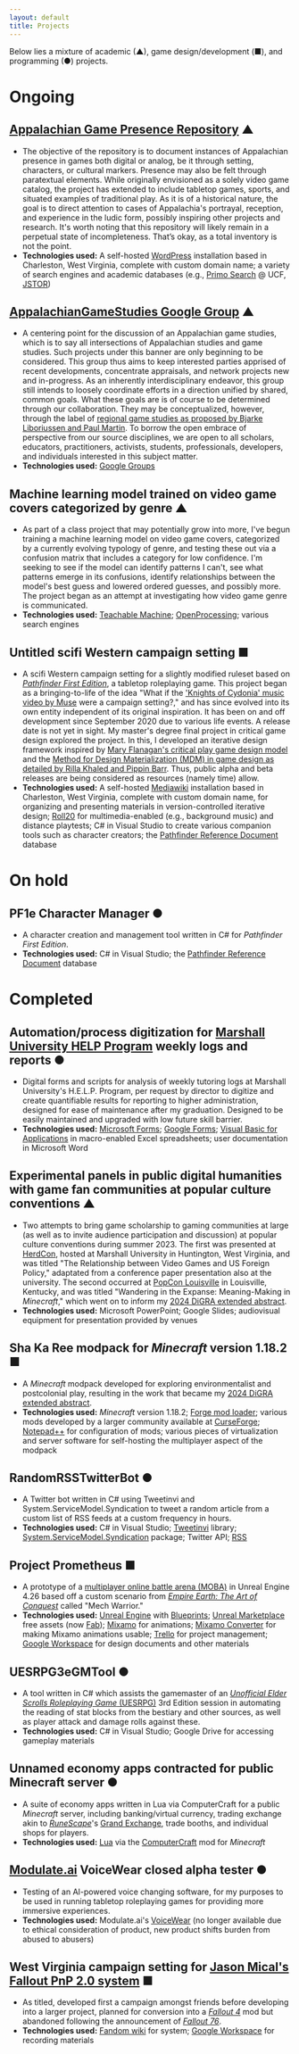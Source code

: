 ```yaml
---
layout: default
title: Projects
---
```


Below lies a mixture of academic (▲), game design/development (■), and programming (●) projects.

# Ongoing
## [Appalachian Game Presence Repository](https://jmlwhittington.com/agpr/) ▲
- The objective of the repository is to document instances of Appalachian presence in games both digital or analog, be it through setting, characters, or cultural markers. Presence may also be felt through paratextual elements. While originally envisioned as a solely video game catalog, the project has extended to include tabletop games, sports, and situated examples of traditional play. As it is of a historical nature, the goal is to direct attention to cases of Appalachia's portrayal, reception, and experience in the ludic form, possibly inspiring other projects and research. It's worth noting that this repository will likely remain in a perpetual state of incompleteness. That’s okay, as a total inventory is not the point.
- **Technologies used:** A self-hosted [WordPress](https://en.wikipedia.org/wiki/WordPress) installation based in Charleston, West Virginia, complete with custom domain name; a variety of search engines and academic databases (e.g., [Primo Search](https://ucf-flvc.primo.exlibrisgroup.com/discovery/search?vid=01FALSC_UCF:UCF) @ UCF, [JSTOR](https://www.jstor.org/))

## [AppalachianGameStudies Google Group](https://groups.google.com/g/appalachian-game-studies/about) ▲
- A centering point for the discussion of an Appalachian game studies, which is to say all intersections of Appalachian studies and game studies. Such projects under this banner are only beginning to be considered. This group thus aims to keep interested parties apprised of recent developments, concentrate appraisals, and network projects new and in-progress. As an inherently interdisciplinary endeavor, this group still intends to loosely coordinate efforts in a direction unified by shared, common goals. What these goals are is of course to be determined through our collaboration. They may be conceptualized, however, through the label of [regional game studies as proposed by Bjarke Liboriussen and Paul Martin](https://gamestudies.org/1601/articles/liboriussen). To borrow the open embrace of perspective from our source disciplines, we are open to all scholars, educators, practitioners, activists, students, professionals, developers, and individuals interested in this subject matter.
- **Technologies used:** [Google Groups](https://en.wikipedia.org/wiki/Google_Groups)

## Machine learning model trained on video game covers categorized by genre ▲
- As part of a class project that may potentially grow into more, I've begun training a machine learning model on video game covers, categorized by a currently evolving typology of genre, and testing these out via a confusion matrix that includes a category for low confidence. I'm seeking to see if the model can identify patterns I can't, see what patterns emerge in its confusions, identify relationships between the model's best guess and lowered ordered guesses, and possibly more. The project began as an attempt at investigating how video game genre is communicated.
- **Technologies used:** [Teachable Machine](https://teachablemachine.withgoogle.com/); [OpenProcessing](https://openprocessing.org/); various search engines

## Untitled scifi Western campaign setting ■
- A scifi Western campaign setting for a slightly modified ruleset based on [*Pathfinder First Edition*](https://en.wikipedia.org/wiki/Pathfinder_Roleplaying_Game), a tabletop roleplaying game. This project began as a bringing-to-life of the idea "What if the ['Knights of Cydonia' music video by Muse](https://www.youtube.com/watch?v=G_sBOsh-vyI) were a campaign setting?," and has since evolved into its own entity independent of its original inspiration. It has been on and off development since September 2020 due to various life events. A release date is not yet in sight. My master's degree final project in critical game design explored the project. In this, I developed an iterative design framework inspired by [Mary Flanagan's critical play game design model](https://mitpress.mit.edu/9780262518659/critical-play/) and the [Method for Design Materialization (MDM) in game design as detailed by Rilla Khaled and Pippin Barr](https://doi.org/10.1162/desi_a_00706). Thus, public alpha and beta releases are being considered as resources (namely time) allow.
- **Technologies used:** A self-hosted [Mediawiki](https://en.wikipedia.org/wiki/MediaWiki) installation based in Charleston, West Virginia, complete with custom domain name, for organizing and presenting materials in version-controlled iterative design; [Roll20](https://roll20.net/) for multimedia-enabled (e.g., background music) and distance playtests; C# in Visual Studio to create various companion tools such as character creators; the [Pathfinder Reference Document](https://legacy.aonprd.com/) database

# On hold
## PF1e Character Manager ●
- A character creation and management tool written in C# for *Pathfinder First Edition*.
- **Technologies used:** C# in Visual Studio; the [Pathfinder Reference Document](https://legacy.aonprd.com/) database

# Completed
## Automation/process digitization for [Marshall University HELP Program](https://www.marshall.edu/help/) weekly logs and reports ●
- Digital forms and scripts for analysis of weekly tutoring logs at Marshall University's H.E.L.P. Program, per request by director to digitize and create quantifiable results for reporting to higher administration, designed for ease of maintenance after my graduation. Designed to be easily maintained and upgraded with low future skill barrier.
- **Technologies used:** [Microsoft Forms](https://en.wikipedia.org/wiki/Microsoft_Forms); [Google Forms](https://en.wikipedia.org/wiki/Google_Forms); [Visual Basic for Applications](https://en.wikipedia.org/wiki/Visual_Basic_for_Applications) in macro-enabled Excel spreadsheets; user documentation in Microsoft Word

## Experimental panels in public digital humanities with game fan communities at popular culture conventions ▲
- Two attempts to bring game scholarship to gaming communities at large (as well as to invite audience participation and discussion) at popular culture conventions during summer 2023. The first was presented at [HerdCon](https://www.marshall.edu/herdcon/), hosted at Marshall University in Huntington, West Virginia, and was titled "The Relationship between Video Games and US Foreign Policy," adaptated from a conference paper presentation also at the university. The second occurred at [PopCon Louisville](https://popcon.us/popcon-louisville/) in Louisville, Kentucky, and was titled "Wandering in the Expanse: Meaning-Making in *Minecraft*," which went on to inform my [2024 DiGRA extended abstract](https://dl.digra.org/index.php/dl/article/view/2249).
- **Technologies used:** Microsoft PowerPoint; Google Slides; audiovisual equipment for presentation provided by venues

## Sha Ka Ree modpack for *Minecraft* version 1.18.2 ■
- A *Minecraft* modpack developed for exploring environmentalist and postcolonial play, resulting in the work that became my [2024 DiGRA extended abstract](https://dl.digra.org/index.php/dl/article/view/2249).
- **Technologies used:** *Minecraft* version 1.18.2; [Forge mod loader](https://files.minecraftforge.net/net/minecraftforge/forge/); various mods developed by a larger community available at [CurseForge](https://www.curseforge.com/minecraft); [Notepad++](https://en.wikipedia.org/wiki/Notepad%2B%2B) for configuration of mods; various pieces of virtualization and server software for self-hosting the multiplayer aspect of the modpack

## RandomRSSTwitterBot ●
- A Twitter bot written in C# using Tweetinvi and System.ServiceModel.Syndication to tweet a random article from a custom list of RSS feeds at a custom frequency in hours.
- **Technologies used:** C# in Visual Studio; [Tweetinvi](https://github.com/linvi/tweetinvi) library; [System.ServiceModel.Syndication](https://www.nuget.org/packages/System.ServiceModel.Syndication/) package; Twitter API; [RSS](https://en.wikipedia.org/wiki/RSS)

## Project Prometheus ■
- A prototype of a [multiplayer online battle arena (MOBA)](https://en.wikipedia.org/wiki/Multiplayer_online_battle_arena) in Unreal Engine 4.26 based off a custom scenario from [*Empire Earth: The Art of Conquest*](https://en.wikipedia.org/wiki/Empire_Earth:_The_Art_of_Conquest) called "Mech Warrior."
- **Technologies used:** [Unreal Engine](https://en.wikipedia.org/wiki/Unreal_Engine) with [Blueprints](https://www.unrealengine.com/fr/blog/introduction-to-blueprints); [Unreal Marketplace](https://www.unrealengine.com/marketplace/en-US/) free assets (now [Fab](https://www.fab.com/)); [Mixamo](https://www.mixamo.com/) for animations; [Mixamo Converter](https://terribilisstudio.fr/?section=MC) for making Mixamo animations usable; [Trello](https://en.wikipedia.org/wiki/Trello) for project management; [Google Workspace](https://en.wikipedia.org/wiki/Google_Workspace) for design documents and other materials

## UESRPG3eGMTool ●
- A tool written in C# which assists the gamemaster of an [*Unofficial Elder Scrolls Roleplaying Game* (UESRPG)](https://uestrpg.com/) 3rd Edition session in automating the reading of stat blocks from the bestiary and other sources, as well as player attack and damage rolls against these.
- **Technologies used:** C# in Visual Studio; Google Drive for accessing gameplay materials

## Unnamed economy apps contracted for public Minecraft server ●
- A suite of economy apps written in Lua via ComputerCraft for a public *Minecraft* server, including banking/virtual currency, trading exchange akin to [*RuneScape*](https://en.wikipedia.org/wiki/Old_School_RuneScape)'s [Grand Exchange](https://oldschool.runescape.wiki/w/Grand_Exchange), trade booths, and individual shops for players.
- **Technologies used:** [Lua](https://en.wikipedia.org/wiki/Lua_(programming_language)) via the [ComputerCraft](https://computercraft.cc/) mod for *Minecraft*

## [Modulate.ai](https://www.modulate.ai/) VoiceWear closed alpha tester ●
- Testing of an AI-powered voice changing software, for my purposes to be used in running tabletop roleplaying games for providing more immersive experiences.
- **Technologies used:** Modulate.ai's [VoiceWear](https://www.modulate.ai/blog/voicewear-individual-identity) (no longer available due to ethical consideration of product, new product shifts burden from abused to abusers)

##  West Virginia campaign setting for [Jason Mical's Fallout PnP 2.0 system](https://falloutpnp.fandom.com/wiki/Jason_Mical%27s_Pen_and_Paper_2.0) ■
- As titled, developed first a campaign amongst friends before developing into a larger project, planned for conversion into a [*Fallout 4*](https://en.wikipedia.org/wiki/Fallout_4) mod but abandoned following the announcement of [*Fallout 76*](https://en.wikipedia.org/wiki/Fallout_76).
- **Technologies used:** [Fandom wiki](https://en.wikipedia.org/wiki/Fandom_(website)) for system; [Google Workspace](https://en.wikipedia.org/wiki/Google_Workspace) for recording materials
